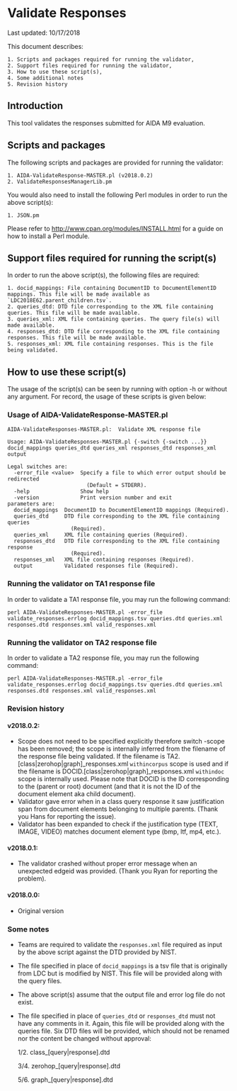 # Validate Responses

Last updated: 10/17/2018

This document describes:

	1. Scripts and packages required for running the validator,
	2. Support files required for running the validator,
	3. How to use these script(s),
	4. Some additional notes
	5. Revision history
	
## Introduction

This tool validates the responses submitted for AIDA M9 evaluation. 

## Scripts and packages

The following scripts and packages are provided for running the validator:

	1. AIDA-ValidateResponse-MASTER.pl (v2018.0.2)
	2. ValidateResponsesManagerLib.pm
	
You would also need to install the following Perl modules in order to run the above script(s):

	1. JSON.pm
	
Please refer to http://www.cpan.org/modules/INSTALL.html for a guide on how to install a Perl module.

## Support files required for running the script(s)

In order to run the above script(s), the following files are required:

	1. docid_mappings: File containing DocumentID to DocumentElementID mappings. This file will be made available as `LDC2018E62.parent_children.tsv`.
	2. queries_dtd: DTD file corresponding to the XML file containing queries. This file will be made available.
	3. queries_xml: XML file containing queries. The query file(s) will made available.
	4. responses_dtd: DTD file corresponding to the XML file containing responses. This file will be made available.
	5. responses_xml: XML file containing responses. This is the file being validated.
	
## How to use these script(s)

The usage of the script(s) can be seen by running with option -h or without any argument. For record, the usage of these scripts is given below:

### Usage of AIDA-ValidateResponse-MASTER.pl

~~~
AIDA-ValidateResponses-MASTER.pl:  Validate XML response file

Usage: AIDA-ValidateResponses-MASTER.pl {-switch {-switch ...}} docid_mappings queries_dtd queries_xml responses_dtd responses_xml output

Legal switches are:
  -error_file <value>  Specify a file to which error output should be redirected
                         (Default = STDERR).
  -help                Show help
  -version             Print version number and exit
parameters are:
  docid_mappings  DocumentID to DocumentElementID mappings (Required).
  queries_dtd     DTD file corresponding to the XML file containing queries
                    (Required).
  queries_xml     XML file containing queries (Required).
  responses_dtd   DTD file corresponding to the XML file containing response
                    (Required).
  responses_xml   XML file containing responses (Required).
  output          Validated responses file (Required).
~~~

### Running the validator on TA1 response file

In order to validate a TA1 response file, you may run the following command:

~~~
perl AIDA-ValidateResponses-MASTER.pl -error_file validate_responses.errlog docid_mappings.tsv queries.dtd queries.xml responses.dtd responses.xml valid_responses.xml
~~~

### Running the validator on TA2 response file

In order to validate a TA2 response file, you may run the following command:

~~~
perl AIDA-ValidateResponses-MASTER.pl -error_file validate_responses.errlog docid_mappings.tsv queries.dtd queries.xml responses.dtd responses.xml valid_responses.xml
~~~

### Revision history

#### v2018.0.2:
- Scope does not need to be specified explicitly therefore switch -scope has been removed; the scope is internally inferred from the filename of the response file being validated. If the filename is TA2.[class|zerohop|graph]_responses.xml `withincorpus` scope is used and if the filename is DOCID.[class|zerohop|graph]_responses.xml `withindoc` scope is internally used. Please note that DOCID is the ID corresponding to the (parent or root) document (and that it is not the ID of the document element aka child document).
- Validator gave error when in a class query response it saw justification span from document elements belonging to multiple parents. (Thank you Hans for reporting the issue).
- Validator has been expanded to check if the justification type (TEXT, IMAGE, VIDEO) matches document element type (bmp, ltf, mp4, etc.).

#### v2018.0.1:
- The validator crashed without proper error message when an unexpected edgeid was provided. (Thank you Ryan for reporting the problem).

#### v2018.0.0:
- Original version

### Some notes

- Teams are required to validate the `responses.xml` file required as input by the above script against the DTD provided by NIST.
- The file specified in place of `docid_mappings` is a tsv file that is originally from LDC but is modified by NIST. This file will be provided along with the query files.
- The above script(s) assume that the output file and error log file do not exist.
- The file specified in place of `queries_dtd` or `responses_dtd` must not have any comments in it. Again, this file will be provided along with the queries file. Six DTD files will be provided, which should not be renamed nor the content be changed without approval:

	1/2. class_[query|response].dtd

	3/4. zerohop_[query|response].dtd

	5/6. graph_[query|response].dtd
